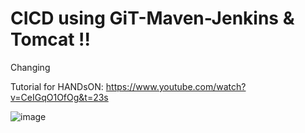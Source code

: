 # CICD using GiT-Maven-Jenkins & Tomcat !!

Changing

Tutorial for HANDsON:
https://www.youtube.com/watch?v=CeIGqO1OfOg&t=23s

![image](https://user-images.githubusercontent.com/78950897/113595362-5572be80-9652-11eb-8018-047f944b2d26.png)
